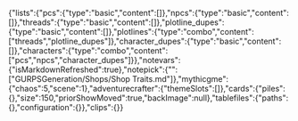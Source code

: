 {"lists":{"pcs":{"type":"basic","content":[]},"npcs":{"type":"basic","content":[]},"threads":{"type":"basic","content":[]},"plotline_dupes":{"type":"basic","content":[]},"plotlines":{"type":"combo","content":["threads","plotline_dupes"]},"character_dupes":{"type":"basic","content":[]},"characters":{"type":"combo","content":["pcs","npcs","character_dupes"]}},"notevars":{"isMarkdownRefreshed":true},"notepick":{"":["GURPSGeneration/Shops/Shop Traits.md"]},"mythicgme":{"chaos":5,"scene":1},"adventurecrafter":{"themeSlots":[]},"cards":{"piles":{},"size":150,"priorShowMoved":true,"backImage":null},"tablefiles":{"paths":{},"configuration":{}},"clips":{}}